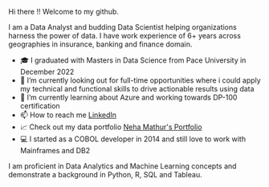 Hi there !! Welcome to my github.

I am a Data Analyst and budding Data Scientist helping organizations harness the power of data.
I have work experience of 6+ years across geographies in insurance, banking and finance domain. 

- :mortar_board: I graduated with Masters in Data Science from Pace University in December 2022
- 👀 I’m currently looking out for full-time opportunities where i could apply my technical and functional skills to drive actionable results using data
- 🌱 I’m currently learning about Azure and working towards DP-100 certification
- 📫 How to reach me [LinkedIn](https://www.linkedin.com/in/neha-mathur-112ab6140/)
- :chart_with_upwards_trend: Check out my data portfolio [Neha Mathur's Portfolio](https://nehamathur.carrd.co/)
- :computer: I started as a COBOL developer in 2014 and still love to work with Mainframes and DB2

I am proficient in Data Analytics and Machine Learning concepts and demonstrate a background in Python, R, SQL and Tableau. 

<!---
Nehamathur15/Nehamathur15 is a ✨ special ✨ repository because its `README.md` (this file) appears on your GitHub profile.
You can click the Preview link to take a look at your changes.
--->
